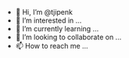 - 👋 Hi, I’m @tjipenk
- 👀 I’m interested in ...
- 🌱 I’m currently learning ...
- 💞️ I’m looking to collaborate on ...
- 📫 How to reach me ...

<!---
tjipenk/tjipenk is a ✨ special ✨ repository because its `README.md` (this file) appears on your GitHub profile.
You can click the Preview link to take a look at your changes.
--->
